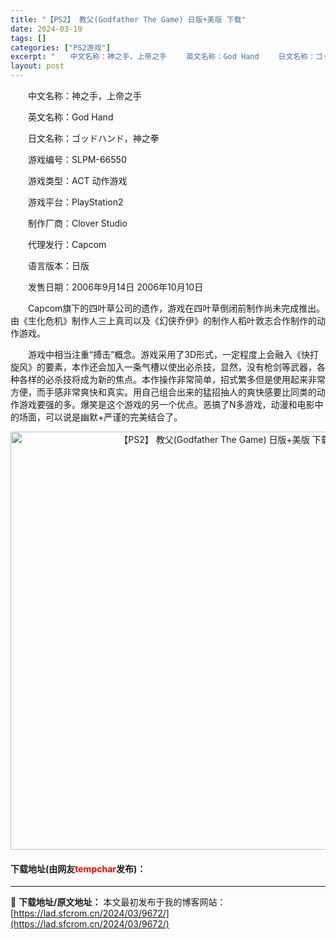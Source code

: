 ```yaml
---
title: "【PS2】 教父(Godfather The Game) 日版+美版 下载"
date: 2024-03-19
tags: []
categories: ["PS2游戏"]
excerpt: "　　中文名称：神之手，上帝之手 　　英文名称：God Hand 　　日文名称：ゴッドハンド，神之拳 　　游戏编号：SLPM-66550 　　游戏类型：ACT 动作游戏 　　游戏平台：PlayStation2 　　制作厂商：Clover Studio 　　代理发行：Capcom 　　语言版本：日版 　&hellip;"
layout: post
---
```


 <p>　　中文名称：神之手，上帝之手</p> <p>　　英文名称：God Hand</p> <p>　　日文名称：ゴッドハンド，神之拳</p> <p>　　游戏编号：SLPM-66550</p> <p>　　游戏类型：ACT 动作游戏</p> <p>　　游戏平台：PlayStation2</p> <p>　　制作厂商：Clover Studio</p> <p>　　代理发行：Capcom</p> <p>　　语言版本：日版</p> <p>　　发售日期：2006年9月14日 2006年10月10日</p> <p>　　Capcom旗下的四叶草公司的遗作，游戏在四叶草倒闭前制作尚未完成推出。由《生化危机》制作人三上真司以及《幻侠乔伊》的制作人稻叶敦志合作制作的动作游戏。</p> <p>　　游戏中相当注重&ldquo;搏击&rdquo;概念。游戏采用了3D形式，一定程度上会融入《快打旋风》的要素，本作还会加入一条气槽以使出必杀技，显然，没有枪剑等武器，各种各样的必杀技将成为新的焦点。本作操作非常简单，招式繁多但是使用起来非常方便，而手感非常爽快和真实。用自己组合出来的猛招抽人的爽快感要比同类的动作游戏要强的多。爆笑是这个游戏的另一个优点。恶搞了N多游戏，动漫和电影中的场面，可以说是幽默+严谨的完美结合了。</p> <p align="center"><img align="" border="0" src="https://lad.sfcrom.cn/wp-content/uploads/2024/03/20240319_65f997f970b91.jpg" width="669" alt="【PS2】 教父(Godfather The Game) 日版+美版 下载" /></p> <p><h4>下载地址(由网友<font color="red">tempchar</font>发布)：</h4></p> 

---
📖 **下载地址/原文地址：** 本文最初发布于我的博客网站：[https://lad.sfcrom.cn/2024/03/9672/](https://lad.sfcrom.cn/2024/03/9672/)
